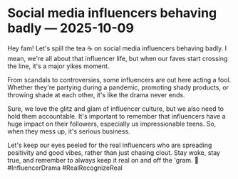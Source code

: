 # Social media influencers behaving badly — 2025-10-09

Hey fam! Let's spill the tea ☕ on social media influencers behaving badly. I mean, we're all about that influencer life, but when our faves start crossing the line, it's a major yikes moment.

From scandals to controversies, some influencers are out here acting a fool. Whether they're partying during a pandemic, promoting shady products, or throwing shade at each other, it's like the drama never ends.

Sure, we love the glitz and glam of influencer culture, but we also need to hold them accountable. It's important to remember that influencers have a huge impact on their followers, especially us impressionable teens. So, when they mess up, it's serious business.

Let's keep our eyes peeled for the real influencers who are spreading positivity and good vibes, rather than just chasing clout. Stay woke, stay true, and remember to always keep it real on and off the 'gram. 💅 #InfluencerDrama #RealRecognizeReal